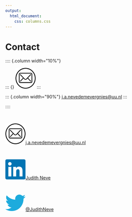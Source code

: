 ```yaml
---
output:
  html_document: 
    css: columns.css
---
```


# Contact

:::: {.column width="10%"}

::: {}
<img src="img/email.png" width="64" />
:::

::: {.column width="90%"}
<a href="mailto:j.a.nevedemevergnies@uu.nl">j.a.nevedemevergnies@uu.nl</a>
:::

::::

<br>

<img src="img/email.png" width="64" /><a href="mailto:j.a.nevedemevergnies@uu.nl">j.a.nevedemevergnies@uu.nl</a>

<br>

<img src="img/linkedin.png" width="64" /><a href="https://www.linkedin.com/in/judith-neve/">Judith Neve</a>

<br>

<img src="img/twitter.png" width="64" /><a href="https://twitter.com/JudithNeve">@JudithNeve</a>
